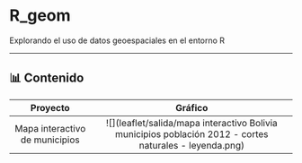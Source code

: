 # R_geom

Explorando el uso de datos geoespaciales en el entorno R

---

## 📊 Contenido

| Proyecto             |  Gráfico |
:-------------------------:|:-------------------------:
Mapa interactivo de municipios  |  ![](leaflet/salida/mapa interactivo Bolivia municipios población 2012 - cortes naturales - leyenda.png)
